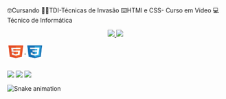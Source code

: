 🤓Cursando
👨‍💻TDI-Técnicas de Invasão
⌨️HTMl e CSS- Curso em Video
💻Técnico de Informática


<div align="center">
  <a href="https://github.com/Joabestevam">
  <img height="180em" src="https://github-readme-stats.vercel.app/api?username=Joabestevam&show_icons=true&theme=dark&include_all_commits=true&count_private=true"/>
  <img height="180em" src="https://github-readme-stats.vercel.app/api/top-langs/?username=Joabestevam&layout=compact&langs_count=7&theme=dark"/>
</div>
  
  <div style="display: inline_block"><br>
  
 
  <img align="center" alt="Joab-HTML" height="30" width="40" src="https://raw.githubusercontent.com/devicons/devicon/master/icons/html5/html5-original.svg">
  <img align="center" alt="Joab-CSS" height="30" width="40" src="https://raw.githubusercontent.com/devicons/devicon/master/icons/css3/css3-original.svg">
  
  ##
  
   
<div> 
  
  <a href="https://www.instagram.com/joabestevam__123/" target="_blank"><img src="https://img.shields.io/badge/-Instagram-%23E4405F?style=for-the-badge&logo=instagram&logoColor=white" target="_blank"></a>
  <a href = "joabestevam18@gmail.com"><img src="https://img.shields.io/badge/-Gmail-%23333?style=for-the-badge&logo=gmail&logoColor=white" target="_blank"></a>
  <a href="https://www.linkedin.com/in/joab-estevam-880999204/" target="_blank"><img src="https://img.shields.io/badge/-LinkedIn-%230077B5?style=for-the-badge&logo=linkedin&logoColor=white" target="_blank"></a> 
 
  ![Snake animation](https:/https://github.com/Joabestevam/Joabestevami/blob/output/github-contribution-grid-snake.svg)
 
</div>
